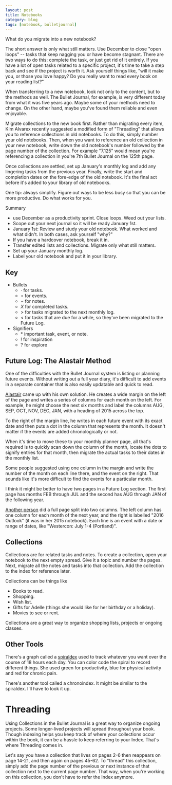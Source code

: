 ```yaml
---
layout: post
title: Notebooks
category: blog
tags: [notebook, bulletjournal]
---
```

What do you migrate into a new notebook?

<!--more-->
The short answer is only what still matters. Use December to close "open loops" -- tasks that keep nagging you or have become stagnant. There are two ways to do this: complete the task, or just get rid of it entirely. If you have a lot of open tasks related to a specific project, it's time to take a step back and see if the project is worth it. Ask yourself things like, "will it make you, or those you love happy? Do you really want to read every book on your reading list?"

When transferring to a new notebook, look not only to the content, but to the methods as well. The Bullet Journal, for example, is very different today from what it was five years ago. Maybe some of your methods need to change. On the other hand, maybe you've found them reliable and even enjoyable.

Migrate collections to the new book first. Rather than migrating every item, Kim Alvarex recently suggested a modified form of "Threading" that allows you to reference collections in old notebooks. To do this, simply number your old notebooks. Then, when you want to reference an old collection in your new notebook, write down the old notebook's number followed by the page number of the collection. For example "7.125" would mean you're referencing a collection in you're 7th Bullet Journal on the 125th page.

Once collections are settled, set up January's monthly log and add any lingering tasks from the previous year. Finally, write the start and completion dates on the fore-edge of the old notebook. It's the final act before it's added to your library of old notebooks.

One tip: always simplify. Figure out ways to be less busy so that you can be more productive. Do what works for you.

Summary
- use December as a productivity sprint. Close loops. Weed out your lists.
- Scope out your next journal so it will be ready January 1st.
- January 1st: Review and study your old notebook. What worked and what didn't. In both cases, ask yourself "why?"
- If you have a hardcover notebook, break it in.
- Transfer edited lists and collections. Migrate only what still matters.
- Set up your January monthly log.
- Label your old notebook and put it in your library.

## Key
- Bullets
    - $\cdot$ for tasks.
    - $\circ$ for events.
    - $-$ for notes.
    - $X$ for completed tasks.
    - $>$ for tasks migrated to the next monthly log.
    - $<$ for tasks that are due for a while, so they've been migrated to the Future Log.
- Signifiers
    - $*$ important task, event, or note.
    - $!$ for inspiration
    - $?$ for explore

## Future Log: The Alastair Method
One of the difficulties with the Bullet Journal system is listing or planning future events. Without writing out a full year diary, it's difficult to add events in a separate container that is also easily updatable and quick to read.

[Alastair](http://bulletjournal.com/future-log-the-alastair-method/) came up with his own solution. He creates a wide margin on the left of the page and writes a series of columns for each month on the left. For example, he might choose the next six months and label the columns AUG, SEP, OCT, NOV, DEC, JAN, with a heading of 2015 across the top.

To the right of the margin line, he writes in each future event with its exact date and then puts a dot in the column that represents the month. It doesn't matter if the events are added chronologically or not.

When it's time to move these to your monthly planner page, all that's required is to quickly scan down the column of the month, locate the dots to signify entries for that month, then migrate the actual tasks to their dates in the monthly list.

Some people suggested using one column in the margin and write the number of the month on each line there, and the event on the right. That sounds like it's more difficult to find the events for a particular month.

I think it might be better to have two pages in a Future Log section. The first page has months FEB through JUL and the second has AUG through JAN of the following year.

[Another person](http://bulletjournal.com/future-log-the-alastair-method/#comments) did a full page split into two columns. The left column has one column for each month of the next year, and the right is labelled "2016 Outlook" (it was in her 2015 notebook). Each line is an event with a date or range of dates, like "Westercon: July 1-4 (Portland)".

## Collections
Collections are for related tasks and notes. To create a collection, open your notebook to the next empty spread. Give it a topic and number the pages. Next, migrate all the notes and tasks into that collection. Add the collection to the index for reference later.

Collections can be things like
- Books to read.
- Shopping.
- Wish list.
- Gifts for Adelle (things she would like for her birthday or a holiday).
- Movies to see or rent.

Collections are a great way to organize shopping lists, projects or ongoing classes.

## Other Tools
There's a graph called a [spiraldex](http://kentfromoz.blogspot.com/2013/05/introducing-spiraldex-visual-mapping.html) used to track whatever you want over the course of 18 hours each day. You can color code the spiral to record different things. She used green for productivity, blue for physical activity and red for chronic pain.

There's another tool called a chronoindex. It might be similar to the spiraldex. I'll have to look it up.
# Threading
Using Collections in the Bullet Journal is a great way to organize ongoing projects. Some longer-lived projects will spread throughout your book. Though indexing helps you keep track of where your collections occur within the book, it can be a hassle to keep referring to your Index. That's where Threading comes in.

Let's say you have a collection that lives on pages 2-6 then reappears on page 14-21, and then again on pages 45-62. To "thread" this collection, simply add the page number of the previous or next instance of that collection next to the current page number. That way, when you're working on this collection, you don't have to refer the Index anymore.
